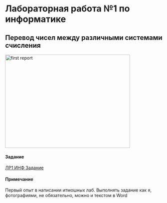 # Лабораторная работа №1 по информатике
## Перевод чисел между различными системами счисления
<img alt="first report" src=https://github.com/ldpst/itmo/blob/main/.data/frieren-firecamp.gif height=300 width=400></img>
#### Задание
[ЛР1 ИНФ Задание](https://github.com/ldpst/itmo/blob/main/sem-1_inf/labs/lab1/%D0%9B%D0%A01%20%D0%97%D0%B0%D0%B4%D0%B0%D0%BD%D0%B8%D0%B5.pdf)
#### Примечание
Первый опыт в написании итмошных лаб. Выполнять задание как я, фотографиями, не обязательно, можно и текстом в Word

